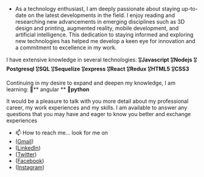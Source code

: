 - As a technology enthusiast, I am deeply passionate about staying up-to-date on the latest developments in the field. I enjoy reading and researching new advancements in emerging disciplines such as 3D design and printing, augmented reality, mobile development, and artificial intelligence. This dedication to staying informed and exploring new technologies has helped me develop a keen eye for innovation and a commitment to excellence in my work.

I have extensive knowledge in several technologies:
🎖️**Javascript**
🎖️**Nodejs**
🎖️**Postgresql**
🎖️**SQL**
🎖️**Sequelize**
🎖️**express**
🎖️**React**
🎖️**Redux**
🎖️**HTML5**
🎖️**CSS3**

Continuing in my desire to expand and deepen my knowledge, I am learning:
🧠** angular **
🦾**python**

It would be a pleasure to talk with you more detail about my professional career, my work experiences and my skills. I am available to answer any questions that you may have and eager to know you better and exchange experiences
- 📫 How to reach me... look for me on 
- ([Gmail](schsistemas@gmail.com))
- ([LinkedIn](https://www.linkedin.com/in/lucianoschmarsow]))
- ([Twitter](https://www.twitter.com/ldschmarsow))
- ([Facebook](https://www.facebook.com/luciano.schmarsow/))
- ([Instagram](https://www.instagram.com/ldschmarsow/))

